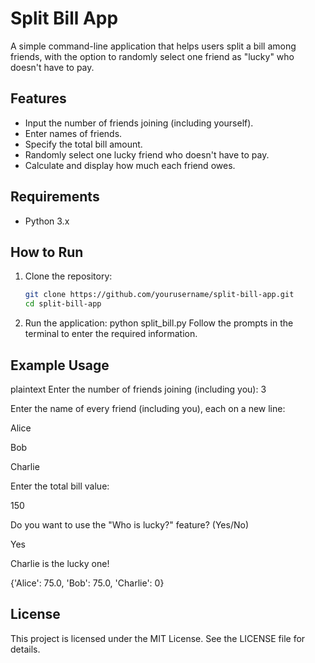 # Split Bill App

A simple command-line application that helps users split a bill among friends, with the option to randomly select one friend as "lucky" who doesn't have to pay.

## Features

- Input the number of friends joining (including yourself).
- Enter names of friends.
- Specify the total bill amount.
- Randomly select one lucky friend who doesn't have to pay.
- Calculate and display how much each friend owes.

## Requirements

- Python 3.x

## How to Run

1. Clone the repository:
   ```bash
   git clone https://github.com/yourusername/split-bill-app.git
   cd split-bill-app
2. Run the application:
  python split_bill.py
  Follow the prompts in the terminal to enter the required information.

## Example Usage
  plaintext
  Enter the number of friends joining (including you): 3
  
  Enter the name of every friend (including you), each on a new line:
  
  Alice
  
  Bob
  
  Charlie
  
  Enter the total bill value:
  
  150
  
  Do you want to use the "Who is lucky?" feature? (Yes/No)
  
  Yes
  
  Charlie is the lucky one!
  
  {'Alice': 75.0, 'Bob': 75.0, 'Charlie': 0}
  
## License
This project is licensed under the MIT License. See the LICENSE file for details.
